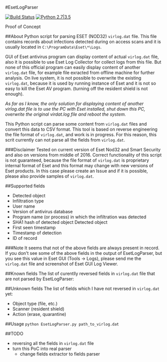 #EsetLogParser

[![Build Status](https://travis-ci.org/laciKE/EsetLogParser.svg?branch=master)](https://travis-ci.org/laciKE/EsetLogParser) [![Python 2.7|3.5](https://img.shields.io/badge/python-2.7|3.5-yellow.svg)](https://www.python.org/)

Proof of Concept

##About
Python script for parsing ESET (NOD32) `virlog.dat` file. This file contains records about infections detected during on access scans and it is usually located in `C:\ProgramData\Eset\*\Logs`.

GUI of Eset antivirus program can display content of actual `virlog.dat` file, also it is possible to use Eset Log Collector for collect logs from this file. But none of this official program can easily display content of another `virlog.dat` file, for example file exracted from offline machine for further analysis.
On live system, it is not possible to overwrite the existing `virlog.dat`, because it is used by running instance of Eset and it is not so easy to kill the Eset AV program. (turning off the resident shield is not enough).

*As far as I know, the only solution for displaying content of another virlog.dat file is to use the PC with Eset installed, shut down this PC, overwrite the original virdat.log file and reboot the system.*

This Python script can parse some content from `virlog.dat` files and convert this data to CSV format. This tool is based on reverse engineering the file format of `virlog.dat`, and work is in progress. For this reason, this scrit currently can not parse all the fields from `virlog.dat`.

###Disclaimer
Tested on current version of Eset Nod32 and Smart Security and also on versions from middle of 2016.
Correct functionality of this script is not guaranteed, because the file format of `virlog.dat` is proprietary internal format of Eset and this format may change with new versions of Eset products. In this case please create an Issue and if it is possible, please also provide samples of `virlog.dat`.

##Supported fields
- Detected object
- Infiltration type
- User name
- Version of antivirus database
- Program name (or process) in which the infiltration was detected
- SHA1 hash of detected object
 Detected object
- First seen timestamp
- Timestamp of detection
- ID of record

###Note
It seems that not of the above fields are always present in record. If you don't see some of the above fields in the output of EsetLogParser, but you see this value in Eset GUI (Tools -> Logs), please send me the `virlog.dat` file and screenshot of Eset GUI Log Viewer.

##Known fields
The list of curentlly reversed fields in `virlog.dat` file that are not parsed by EsetLogParser:

##Unknown fields
The list of fields which I have not reversed in `virlog.dat` yet:
- Object type (file, etc.)
- Scanner (resident shield)
- Action (erase, quarantine)

##Usage
`python EsetLogParser.py path_to_virlog.dat`

##TODO
- reversing all the fields in `virlog.dat` file
- turn this PoC into real parser
	- change fields extractor to fields parser

